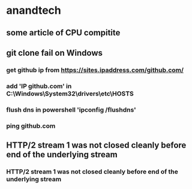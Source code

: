 # anandtech

## some article of CPU compitite

## git clone fail on Windows

### get github ip from https://sites.ipaddress.com/github.com/

### add 'IP github.com' in C:\Windows\System32\drivers\etc\HOSTS

### flush dns in powershell 'ipconfig /flushdns'

### ping github.com

## HTTP/2 stream 1 was not closed cleanly before end of the underlying stream

### HTTP/2 stream 1 was not closed cleanly before end of the underlying stream
